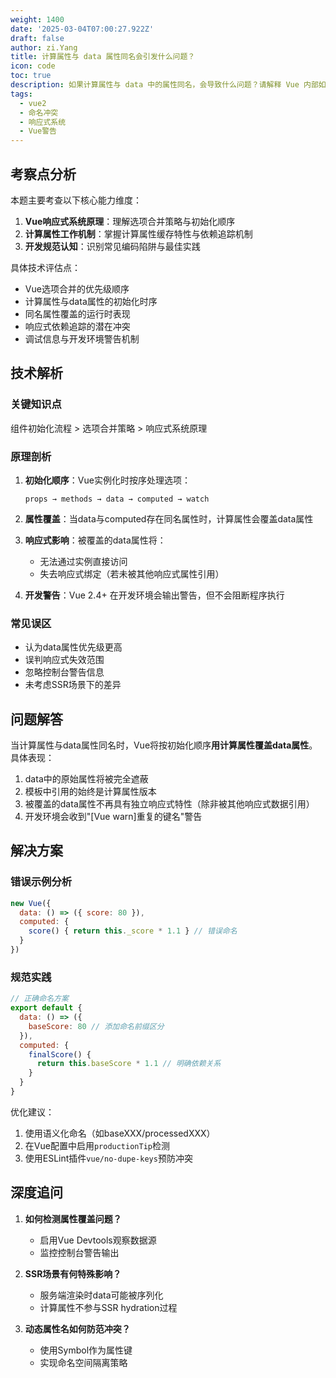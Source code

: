 ```yaml
---
weight: 1400
date: '2025-03-04T07:00:27.922Z'
draft: false
author: zi.Yang
title: 计算属性与 data 属性同名会引发什么问题？
icon: code
toc: true
description: 如果计算属性与 data 中的属性同名，会导致什么问题？请解释 Vue 内部如何处理这种情况及其潜在影响。
tags:
  - vue2
  - 命名冲突
  - 响应式系统
  - Vue警告
---
```


## 考察点分析

本题主要考查以下核心能力维度：

1. **Vue响应式系统原理**：理解选项合并策略与初始化顺序
2. **计算属性工作机制**：掌握计算属性缓存特性与依赖追踪机制
3. **开发规范认知**：识别常见编码陷阱与最佳实践

具体技术评估点：

- Vue选项合并的优先级顺序
- 计算属性与data属性的初始化时序
- 同名属性覆盖的运行时表现
- 响应式依赖追踪的潜在冲突
- 调试信息与开发环境警告机制

## 技术解析

### 关键知识点

组件初始化流程 > 选项合并策略 > 响应式系统原理

### 原理剖析

1. **初始化顺序**：Vue实例化时按序处理选项：

   ```text
   props → methods → data → computed → watch
   ```

2. **属性覆盖**：当data与computed存在同名属性时，计算属性会覆盖data属性
3. **响应式影响**：被覆盖的data属性将：
   - 无法通过实例直接访问
   - 失去响应式绑定（若未被其他响应式属性引用）
4. **开发警告**：Vue 2.4+ 在开发环境会输出警告，但不会阻断程序执行

### 常见误区

- 认为data属性优先级更高
- 误判响应式失效范围
- 忽略控制台警告信息
- 未考虑SSR场景下的差异

## 问题解答

当计算属性与data属性同名时，Vue将按初始化顺序**用计算属性覆盖data属性**。具体表现：

1. data中的原始属性将被完全遮蔽
2. 模板中引用的始终是计算属性版本
3. 被覆盖的data属性不再具有独立响应式特性（除非被其他响应式数据引用）
4. 开发环境会收到"[Vue warn]重复的键名"警告

## 解决方案

### 错误示例分析

```javascript
new Vue({
  data: () => ({ score: 80 }),
  computed: {
    score() { return this._score * 1.1 } // 错误命名
  }
})
```

### 规范实践

```javascript
// 正确命名方案
export default {
  data: () => ({
    baseScore: 80 // 添加命名前缀区分
  }),
  computed: {
    finalScore() {
      return this.baseScore * 1.1 // 明确依赖关系
    }
  }
}
```

优化建议：

1. 使用语义化命名（如baseXXX/processedXXX）
2. 在Vue配置中启用`productionTip`检测
3. 使用ESLint插件`vue/no-dupe-keys`预防冲突

## 深度追问

1. **如何检测属性覆盖问题？**
   - 启用Vue Devtools观察数据源
   - 监控控制台警告输出

2. **SSR场景有何特殊影响？**
   - 服务端渲染时data可能被序列化
   - 计算属性不参与SSR hydration过程

3. **动态属性名如何防范冲突？**
   - 使用Symbol作为属性键
   - 实现命名空间隔离策略
